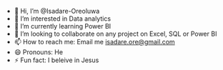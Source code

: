 - 👋 Hi, I’m @Isadare-Oreoluwa
- 👀 I’m interested in Data analytics
- 🌱 I’m currently learning Power BI
- 💞️ I’m looking to collaborate on any project on Excel, SQL or Power BI
- 📫 How to reach me: Email me isadare.ore@gmail.com
- 😄 Pronouns: He
- ⚡ Fun fact: I beleive in Jesus

<!---
Isadare-Oreoluwa/Isadare-Oreoluwa is a ✨ special ✨ repository because its `README.md` (this file) appears on your GitHub profile.
You can click the Preview link to take a look at your changes.
--->
